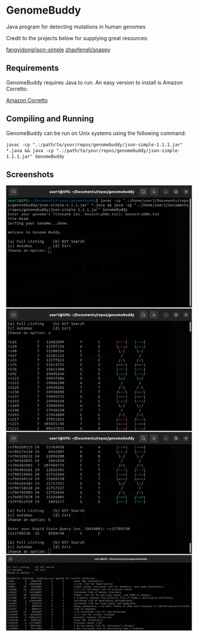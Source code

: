 # GenomeBuddy
Java program for detecting mutations in human genomes

Credit to the projects below for supplying great resources:

[fangyidong/json-simple](https://github.com/fangyidong/json-simple)
[zhaofengli/snappy](https://github.com/zhaofengli/snappy/tree/master/scripts/parsegenotypes.py)

## Requirements
GenomeBuddy requires Java to run. An easy version to install is Amazon Corretto:

[Amazon Corretto](https://docs.aws.amazon.com/corretto/latest/corretto-17-ug/downloads-list.html)

## Compiling and Running
GenomeBuddy can be run on Unix systems using the following command:
```
javac -cp ".:/path/to/your/repos/genomebuddy/json-simple-1.1.1.jar" *.java && java -cp ".:/path/to/your/repos/genomebuddy/json-simple-1.1.1.jar" GenomeBuddy
```

## Screenshots
![Example](https://github.com/eduffield/genomeparser/blob/main/screenshots/shot1.png)
![Example](https://github.com/eduffield/genomeparser/blob/main/screenshots/shot2.png)
![Example](https://github.com/eduffield/genomeparser/blob/main/screenshots/shot3.png)
![Example](https://github.com/eduffield/genomeparser/blob/main/screenshots/shot4.png)
